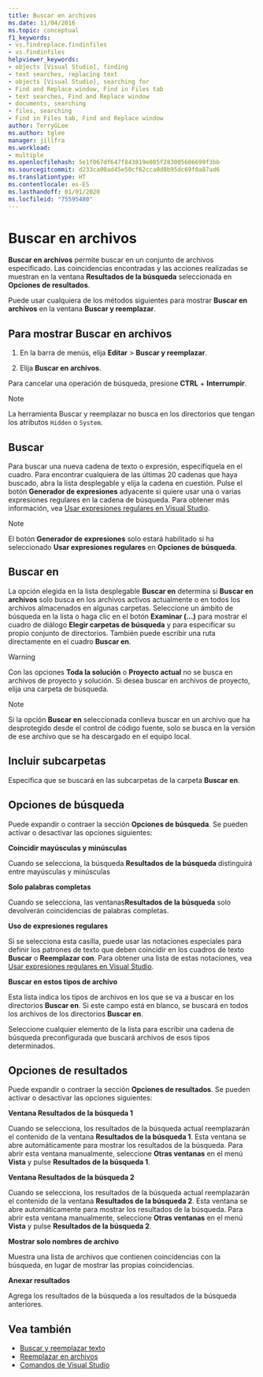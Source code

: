 ```yaml
---
title: Buscar en archivos
ms.date: 11/04/2016
ms.topic: conceptual
f1_keywords:
- vs.findreplace.findinfiles
- vs.findinfiles
helpviewer_keywords:
- objects [Visual Studio], finding
- text searches, replacing text
- objects [Visual Studio], searching for
- Find and Replace window, Find in Files tab
- text searches, Find and Replace window
- documents, searching
- files, searching
- Find in Files tab, Find and Replace window
author: TerryGLee
ms.author: tglee
manager: jillfra
ms.workload:
- multiple
ms.openlocfilehash: 5e1f067df647f843819e085f283005606699f3bb
ms.sourcegitcommit: d233ca00ad45e50cf62cca0d0b95dc69f0a87ad6
ms.translationtype: HT
ms.contentlocale: es-ES
ms.lasthandoff: 01/01/2020
ms.locfileid: "75595480"
---
```

# <a name="find-in-files"></a>Buscar en archivos

**Buscar en archivos** permite buscar en un conjunto de archivos especificado. Las coincidencias encontradas y las acciones realizadas se muestran en la ventana **Resultados de la búsqueda** seleccionada en **Opciones de resultados**.

Puede usar cualquiera de los métodos siguientes para mostrar **Buscar en archivos** en la ventana **Buscar y reemplazar**.

## <a name="to-display-find-in-files"></a>Para mostrar Buscar en archivos

1. En la barra de menús, elija **Editar** > **Buscar y reemplazar**.

1. Elija **Buscar en archivos**.

Para cancelar una operación de búsqueda, presione **CTRL** + **Interrumpir**.

> [!NOTE]
> La herramienta Buscar y reemplazar no busca en los directorios que tengan los atributos `Hidden` o `System`.

## <a name="find-what"></a>Buscar

Para buscar una nueva cadena de texto o expresión, especifíquela en el cuadro. Para encontrar cualquiera de las últimas 20 cadenas que haya buscado, abra la lista desplegable y elija la cadena en cuestión. Pulse el botón **Generador de expresiones** adyacente si quiere usar una o varias expresiones regulares en la cadena de búsqueda. Para obtener más información, vea [Usar expresiones regulares en Visual Studio](../ide/using-regular-expressions-in-visual-studio.md).

> [!NOTE]
> El botón **Generador de expresiones** solo estará habilitado si ha seleccionado **Usar expresiones regulares** en **Opciones de búsqueda**.

## <a name="look-in"></a>Buscar en

La opción elegida en la lista desplegable **Buscar en** determina si **Buscar en archivos** solo busca en los archivos activos actualmente o en todos los archivos almacenados en algunas carpetas. Seleccione un ámbito de búsqueda en la lista o haga clic en el botón **Examinar (...)** para mostrar el cuadro de diálogo **Elegir carpetas de búsqueda** y para especificar su propio conjunto de directorios. También puede escribir una ruta directamente en el cuadro **Buscar en**.

> [!WARNING]
> Con las opciones **Toda la solución** o **Proyecto actual** no se busca en archivos de proyecto y solución. Si desea buscar en archivos de proyecto, elija una carpeta de búsqueda.

> [!NOTE]
> Si la opción **Buscar en** seleccionada conlleva buscar en un archivo que ha desprotegido desde el control de código fuente, solo se busca en la versión de ese archivo que se ha descargado en el equipo local.

## <a name="include-subfolders"></a>Incluir subcarpetas

Especifica que se buscará en las subcarpetas de la carpeta **Buscar en**.

## <a name="find-options"></a>Opciones de búsqueda

Puede expandir o contraer la sección **Opciones de búsqueda**. Se pueden activar o desactivar las opciones siguientes:

**Coincidir mayúsculas y minúsculas**

Cuando se selecciona, la búsqueda **Resultados de la búsqueda** distinguirá entre mayúsculas y minúsculas

**Solo palabras completas**

Cuando se selecciona, las ventanas**Resultados de la búsqueda** solo devolverán coincidencias de palabras completas.

**Uso de expresiones regulares**

Si se selecciona esta casilla, puede usar las notaciones especiales para definir los patrones de texto que deben coincidir en los cuadros de texto **Buscar** o **Reemplazar con**. Para obtener una lista de estas notaciones, vea [Usar expresiones regulares en Visual Studio](../ide/using-regular-expressions-in-visual-studio.md).

**Buscar en estos tipos de archivo**

Esta lista indica los tipos de archivos en los que se va a buscar en los directorios **Buscar en**. Si este campo está en blanco, se buscará en todos los archivos de los directorios **Buscar en**.

Seleccione cualquier elemento de la lista para escribir una cadena de búsqueda preconfigurada que buscará archivos de esos tipos determinados.

## <a name="result-options"></a>Opciones de resultados

Puede expandir o contraer la sección **Opciones de resultados**. Se pueden activar o desactivar las opciones siguientes:

**Ventana Resultados de la búsqueda 1**

Cuando se selecciona, los resultados de la búsqueda actual reemplazarán el contenido de la ventana **Resultados de la búsqueda 1**. Esta ventana se abre automáticamente para mostrar los resultados de la búsqueda. Para abrir esta ventana manualmente, seleccione **Otras ventanas** en el menú **Vista** y pulse **Resultados de la búsqueda 1**.

**Ventana Resultados de la búsqueda 2**

Cuando se selecciona, los resultados de la búsqueda actual reemplazarán el contenido de la ventana **Resultados de la búsqueda 2**. Esta ventana se abre automáticamente para mostrar los resultados de la búsqueda. Para abrir esta ventana manualmente, seleccione **Otras ventanas** en el menú **Vista** y pulse **Resultados de la búsqueda 2**.

**Mostrar solo nombres de archivo**

Muestra una lista de archivos que contienen coincidencias con la búsqueda, en lugar de mostrar las propias coincidencias.

**Anexar resultados**

Agrega los resultados de la búsqueda a los resultados de la búsqueda anteriores.

## <a name="see-also"></a>Vea también

- [Buscar y reemplazar texto](../ide/finding-and-replacing-text.md)
- [Reemplazar en archivos](../ide/replace-in-files.md)
- [Comandos de Visual Studio](../ide/reference/visual-studio-commands.md)
